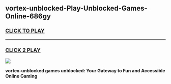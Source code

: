 
## vortex-unblocked-Play-Unblocked-Games-Online-686gy
<h3>
<a href="https://premium76.site?title=vortex-unblocked&ref=25A">CLICK TO PLAY</a></h3>
<hr>

<h3>
<a href="https://premium76.site?title=vortex-unblocked&ref=25A">CLICK 2 PLAY</a>
  
</h3>

<a href="https://premium76.site?title=vortex-unblocked&ref=25A"><img src="https://clearcache.store/games.png"></a>


**vortex-unblocked games unblocked: Your Gateway to Fun and Accessible Online Gaming**
